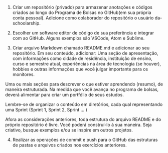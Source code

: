  1. Criar um repositório (privado) para armazenar anotações e códigos criados ao longo do Programa de Bolsas no GitHub(em sua própria conta pessoal). Adicione como colaborador do repositório o usuário da-schoolarship.


2. Escolher um software editor de código de sua preferência e integrar com ao GitHub. Alguns exemplos são VSCode, Atom e Sublime.

3. Criar arquivo Markdown chamado README.md e adicionar ao seu repositório. Em seu conteúdo, adicionar:
Uma seção de apresentação, com informações como cidade de residência, instituição de ensino, curso e semestre atual, experiências na área de tecnologia (se houver), hobbies e outras informações que você julgar importante para os monitores.

Uma ou mais seções para descrever o que estiver aprendendo (resumo), de maneira estruturada. Na medida que você avança no programa de bolsas, deverá alimentar para criar um portfólio de seus estudos.

Lembre-se de organizar o conteúdo em diretórios, cada qual representando uma Sprint (Sprint 1, Sprint 2, Sprint ... )

Afora as considerações anteriores, toda estrutura do arquivo README e do próprio repositório é livre. Você poderá construí-lo à sua maneira. Seja criativo, busque exemplos e/ou se inspire em outros projetos.

4. Realizar as operações de commit e push para o GitHub das estruturas de pastas e arquivos criados nos exercícios anteriores.


